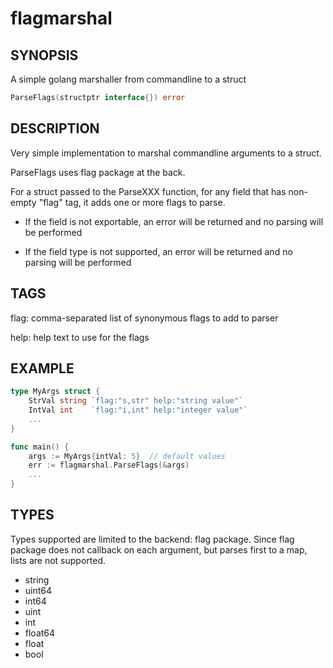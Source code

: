 # flagmarshal
## SYNOPSIS

A simple golang marshaller from commandline to a struct

```go
ParseFlags(structptr interface{}) error
```

## DESCRIPTION

Very simple implementation to marshal commandline arguments to a struct.

ParseFlags uses flag package at the back.

For a struct passed to the ParseXXX function, for any field that has non-empty "flag" tag, 
it adds one or more flags to parse.  

- If the field is not exportable, an error will be returned and no parsing will be performed

- If the field type is not supported, an error will be returned and no parsing will be performed

## TAGS

flag:
    comma-separated list of synonymous flags to add to parser

help:
    help text to use for the flags

## EXAMPLE
```go
type MyArgs struct {
    StrVal string `flag:"s,str" help:"string value"`
    IntVal int    `flag:"i,int" help:"integer value"`
    ...
}

func main() {
    args := MyArgs{intVal: 5}  // default values
    err := flagmarshal.ParseFlags(&args)
    ...
}
```

## TYPES

Types supported are limited to the backend: flag package.
Since flag package does not callback on each argument, but parses first to a map,
lists are not supported.

- string
- uint64
- int64
- uint
- int
- float64
- float
- bool



```
